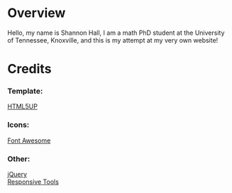 # Overview
Hello, my name is Shannon Hall, I am a math PhD student at the University of Tennessee, Knoxville, and this is my attempt at my very own website!

# Credits
### Template:
[HTML5UP](html5up.net)

### Icons:
[Font Awesome](fontawesome.io)

### Other:
[jQuery](jquery.com)  
[Responsive Tools](github.com/ajlkn/responsive-tools)
